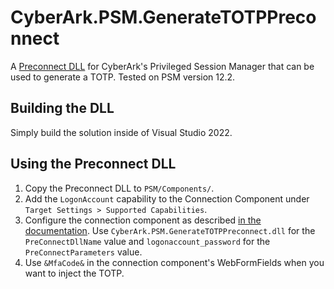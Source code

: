 ﻿# CyberArk.PSM.GenerateTOTPPreconnect

A [Preconnect DLL](https://docs.cyberark.com/PAS/12.2/en/Content/PASIMP/psm_WebApplication_Preconnect.htm?tocpath=Developer%7CCreate%20extensions%7CPSM%20Connectors%7CWeb%20applications%20for%20PSM%7C_____1) for CyberArk's Privileged Session Manager that can be used to generate a TOTP. Tested on PSM version 12.2.

## Building the DLL

Simply build the solution inside of Visual Studio 2022.

## Using the Preconnect DLL

1. Copy the Preconnect DLL to `PSM/Components/`.
2. Add the `LogonAccount` capability to the Connection Component under `Target Settings > Supported Capabilities`.
3. Configure the connection component as described [in the documentation](https://docs.cyberark.com/PAS/12.2/en/Content/PASIMP/psm_WebApplication_Preconnect.htm?tocpath=Developer%7CCreate%20extensions%7CPSM%20Connectors%7CWeb%20applications%20for%20PSM%7C_____1#Codeandconfigurationsample). Use `CyberArk.PSM.GenerateTOTPPreconnect.dll` for the `PreConnectDllName` value and `logonaccount_password` for the `PreConnectParameters` value.
4. Use `&MfaCode&` in the connection component's WebFormFields when you want to inject the TOTP.
